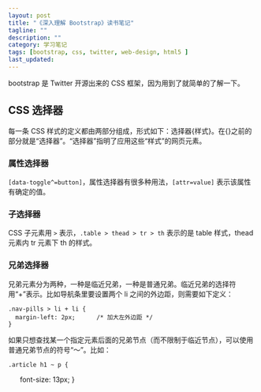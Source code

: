 ```yaml
---
layout: post
title: "《深入理解 Bootstrap》读书笔记"
tagline: ""
description: ""
category: 学习笔记
tags: [bootstrap, css, twitter, web-design, html5 ]
last_updated:
---
```


bootstrap 是 Twitter 开源出来的 CSS 框架，因为用到了就简单的了解一下。

## CSS 选择器

每一条 CSS 样式的定义都由两部分组成，形式如下：选择器{样式}。在{}之前的部分就是“选择器”。“选择器”指明了应用这些“样式”的网页元素。

### 属性选择器
`[data-toggle^=button]`，属性选择器有很多种用法，`[attr=value]` 表示该属性有确定的值。

### 子选择器
CSS 子元素用 `>` 表示，`.table > thead > tr > th` 表示的是 table 样式，thead 元素内 tr 元素下 th 的样式。

### 兄弟选择器

兄弟元素分为两种，一种是临近兄弟，一种是普通兄弟。临近兄弟的选择符用“+”表示。比如导航条里要设置两个 li 之间的外边距，则需要如下定义：

    .nav-pills > li + li {
      margin-left: 2px;      /* 加大左外边距 */
    }

如果只想查找某一个指定元素后面的兄弟节点（而不限制于临近节点），可以使用普通兄弟节点的符号“～”。比如：

    .article h1 ~ p {
      font-size: 13px;
    }


